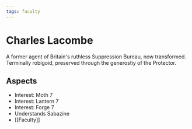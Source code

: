```yaml
---
tags: faculty
---
```

# Charles Lacombe
A former agent of Britain's ruthless Suppression Bureau, now transformed. Terminally robigoid, preserved through the generostiy of the Protector.
## Aspects
- Interest: Moth 7
- Interest: Lantern 7
- Interest: Forge 7
- Understands Sabazine
- [[Faculty]]